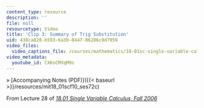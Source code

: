 ```yaml
---
content_type: resource
description: ''
file: null
resourcetype: Video
title: 'Clip 3: Summary of Trig Substitution'
uid: 438ca828-b593-6a3b-8447-86286c9d7959
video_files:
  video_captions_file: /courses/mathematics/18-01sc-single-variable-calculus-fall-2010/unit-4-techniques-of-integration/part-a-trigonometric-powers-trigonometric-substitution-and-completing-the-square/session-72-trig-substitution/clip-3-summary-of-trig-substitution/CXKoCMVqM9s.vtt
video_metadata:
  youtube_id: CXKoCMVqM9s
---
```


» [Accompanying Notes (PDF)]({{< baseurl >}}/resources/mit18_01scf10_ses72c)

From Lecture 28 of [_18.01 Single Variable Calculus, Fall 2006_](/courses/18-01-single-variable-calculus-fall-2006/pages/video-lectures)